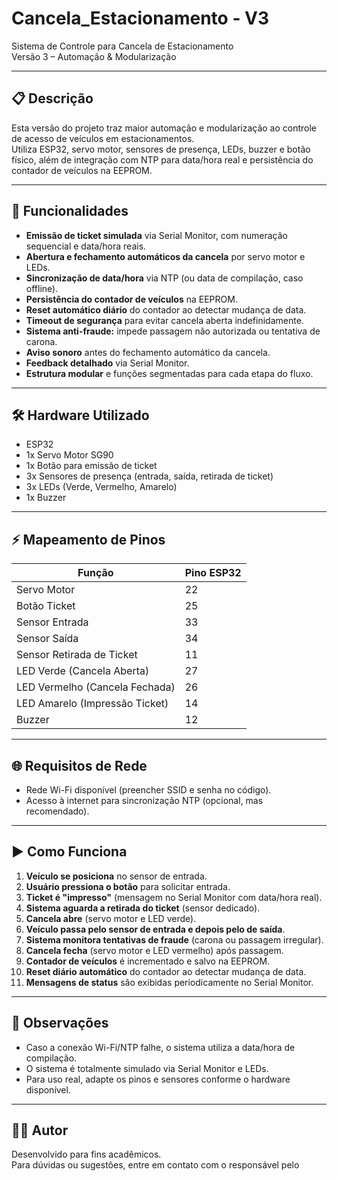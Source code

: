 # Cancela_Estacionamento - V3

Sistema de Controle para Cancela de Estacionamento  
Versão 3 – Automação & Modularização

---

## 📋 Descrição

Esta versão do projeto traz maior automação e modularização ao controle de acesso de veículos em estacionamentos.  
Utiliza ESP32, servo motor, sensores de presença, LEDs, buzzer e botão físico, além de integração com NTP para data/hora real e persistência do contador de veículos na EEPROM.

---

## 🚗 Funcionalidades

- **Emissão de ticket simulada** via Serial Monitor, com numeração sequencial e data/hora reais.
- **Abertura e fechamento automáticos da cancela** por servo motor e LEDs.
- **Sincronização de data/hora** via NTP (ou data de compilação, caso offline).
- **Persistência do contador de veículos** na EEPROM.
- **Reset automático diário** do contador ao detectar mudança de data.
- **Timeout de segurança** para evitar cancela aberta indefinidamente.
- **Sistema anti-fraude:** impede passagem não autorizada ou tentativa de carona.
- **Aviso sonoro** antes do fechamento automático da cancela.
- **Feedback detalhado** via Serial Monitor.
- **Estrutura modular** e funções segmentadas para cada etapa do fluxo.

---

## 🛠️ Hardware Utilizado

- ESP32
- 1x Servo Motor SG90
- 1x Botão para emissão de ticket
- 3x Sensores de presença (entrada, saída, retirada de ticket)
- 3x LEDs (Verde, Vermelho, Amarelo)
- 1x Buzzer

---

## ⚡ Mapeamento de Pinos

| Função                        | Pino ESP32 |
|-------------------------------|------------|
| Servo Motor                   | 22         |
| Botão Ticket                  | 25         |
| Sensor Entrada                | 33         |
| Sensor Saída                  | 34         |
| Sensor Retirada de Ticket     | 11         |
| LED Verde (Cancela Aberta)    | 27         |
| LED Vermelho (Cancela Fechada)| 26         |
| LED Amarelo (Impressão Ticket)| 14         |
| Buzzer                        | 12         |

---

## 🌐 Requisitos de Rede

- Rede Wi-Fi disponível (preencher SSID e senha no código).
- Acesso à internet para sincronização NTP (opcional, mas recomendado).

---

## ▶️ Como Funciona

1. **Veículo se posiciona** no sensor de entrada.
2. **Usuário pressiona o botão** para solicitar entrada.
3. **Ticket é "impresso"** (mensagem no Serial Monitor com data/hora real).
4. **Sistema aguarda a retirada do ticket** (sensor dedicado).
5. **Cancela abre** (servo motor e LED verde).
6. **Veículo passa pelo sensor de entrada e depois pelo de saída**.
7. **Sistema monitora tentativas de fraude** (carona ou passagem irregular).
8. **Cancela fecha** (servo motor e LED vermelho) após passagem.
9. **Contador de veículos** é incrementado e salvo na EEPROM.
10. **Reset diário automático** do contador ao detectar mudança de data.
11. **Mensagens de status** são exibidas periodicamente no Serial Monitor.

---

## 📄 Observações

- Caso a conexão Wi-Fi/NTP falhe, o sistema utiliza a data/hora de compilação.
- O sistema é totalmente simulado via Serial Monitor e LEDs.
- Para uso real, adapte os pinos e sensores conforme o hardware disponível.

---

## 👨‍💻 Autor

Desenvolvido para fins acadêmicos.  
Para dúvidas ou sugestões, entre em contato com o responsável pelo